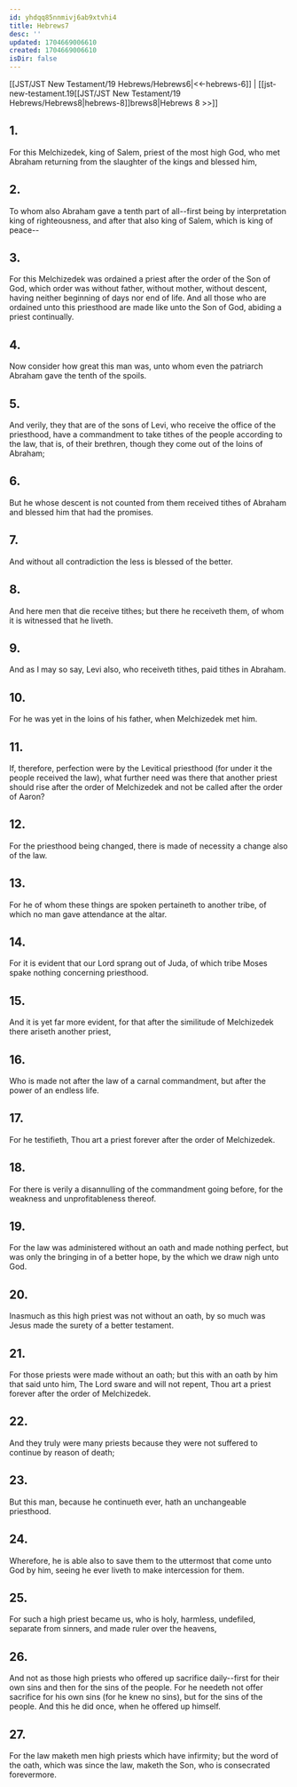 ```yaml
---
id: yhdqq85nnmivj6ab9xtvhi4
title: Hebrews7
desc: ''
updated: 1704669006610
created: 1704669006610
isDir: false
---
```

[[JST/JST New Testament/19 Hebrews/Hebrews6|<<-hebrews-6]] | [[jst-new-testament.19[[JST/JST New Testament/19 Hebrews/Hebrews8|hebrews-8]]brews8|Hebrews 8 >>]]
## 1.
For this Melchizedek, king of Salem, priest of the most high God, who met Abraham returning from the slaughter of the kings and blessed him,
## 2.
To whom also Abraham gave a tenth part of all\--first being by interpretation king of righteousness, and after that also king of Salem, which is king of peace\--
## 3.
For this Melchizedek was ordained a priest after the order of the Son of God, which order was without father, without mother, without descent, having neither beginning of days nor end of life. And all those who are ordained unto this priesthood are made like unto the Son of God, abiding a priest continually.
## 4.
Now consider how great this man was, unto whom even the patriarch Abraham gave the tenth of the spoils.
## 5.
And verily, they that are of the sons of Levi, who receive the office of the priesthood, have a commandment to take tithes of the people according to the law, that is, of their brethren, though they come out of the loins of Abraham;
## 6.
But he whose descent is not counted from them received tithes of Abraham and blessed him that had the promises.
## 7.
And without all contradiction the less is blessed of the better.
## 8.
And here men that die receive tithes; but there he receiveth them, of whom it is witnessed that he liveth.
## 9.
And as I may so say, Levi also, who receiveth tithes, paid tithes in Abraham.
## 10.
For he was yet in the loins of his father, when Melchizedek met him.
## 11.
If, therefore, perfection were by the Levitical priesthood (for under it the people received the law), what further need was there that another priest should rise after the order of Melchizedek and not be called after the order of Aaron?
## 12.
For the priesthood being changed, there is made of necessity a change also of the law.
## 13.
For he of whom these things are spoken pertaineth to another tribe, of which no man gave attendance at the altar.
## 14.
For it is evident that our Lord sprang out of Juda, of which tribe Moses spake nothing concerning priesthood.
## 15.
And it is yet far more evident, for that after the similitude of Melchizedek there ariseth another priest,
## 16.
Who is made not after the law of a carnal commandment, but after the power of an endless life.
## 17.
For he testifieth, Thou art a priest forever after the order of Melchizedek.
## 18.
For there is verily a disannulling of the commandment going before, for the weakness and unprofitableness thereof.
## 19.
For the law was administered without an oath and made nothing perfect, but was only the bringing in of a better hope, by the which we draw nigh unto God.
## 20.
Inasmuch as this high priest was not without an oath, by so much was Jesus made the surety of a better testament.
## 21.
For those priests were made without an oath; but this with an oath by him that said unto him, The Lord sware and will not repent, Thou art a priest forever after the order of Melchizedek.
## 22.
And they truly were many priests because they were not suffered to continue by reason of death;
## 23.
But this man, because he continueth ever, hath an unchangeable priesthood.
## 24.
Wherefore, he is able also to save them to the uttermost that come unto God by him, seeing he ever liveth to make intercession for them.
## 25.
For such a high priest became us, who is holy, harmless, undefiled, separate from sinners, and made ruler over the heavens,
## 26.
And not as those high priests who offered up sacrifice daily\--first for their own sins and then for the sins of the people. For he needeth not offer sacrifice for his own sins (for he knew no sins), but for the sins of the people. And this he did once, when he offered up himself.
## 27.
For the law maketh men high priests which have infirmity; but the word of the oath, which was since the law, maketh the Son, who is consecrated forevermore.

